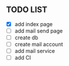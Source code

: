 ## TODO LIST

- [x] add index page
- [ ] add mail send page
- [ ] create db
- [ ] create mail account
- [ ] add mail service
- [ ] add CI
